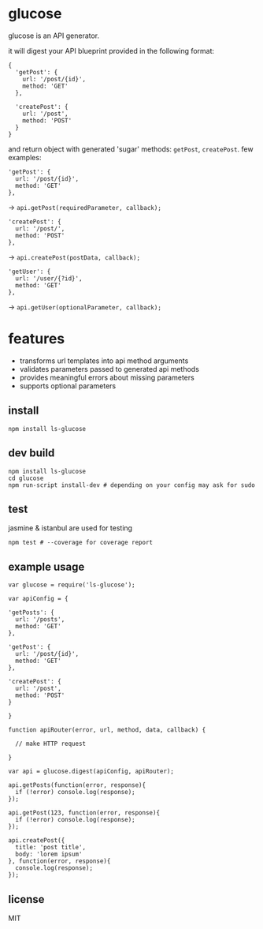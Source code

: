 # glucose

glucose is an API generator.

it will digest your API blueprint provided in the following format:

    {
      'getPost': {
        url: '/post/{id}',
        method: 'GET'
      },

      'createPost': {
        url: '/post',
        method: 'POST'
      }
    }

and return object with generated 'sugar' methods: `getPost`, `createPost`. few examples:

    'getPost': {
      url: '/post/{id}',
      method: 'GET'
    },

 -> `api.getPost(requiredParameter, callback);`

    'createPost': {
      url: '/post/',
      method: 'POST'
    },

 -> `api.createPost(postData, callback);`

    'getUser': {
      url: '/user/{?id}',
      method: 'GET'
    },

 -> `api.getUser(optionalParameter, callback);`

# features

 - transforms url templates into api method arguments
 - validates parameters passed to generated api methods
 - provides meaningful errors about missing parameters
 - supports optional parameters

## install

    npm install ls-glucose

## dev build

    npm install ls-glucose
    cd glucose
    npm run-script install-dev # depending on your config may ask for sudo

## test

jasmine & istanbul are used for testing

    npm test # --coverage for coverage report


## example usage

    var glucose = require('ls-glucose');

    var apiConfig = {

    'getPosts': {
      url: '/posts',
      method: 'GET'
    },

    'getPost': {
      url: '/post/{id}',
      method: 'GET'
    },

    'createPost': {
      url: '/post',
      method: 'POST'
    }

    }

    function apiRouter(error, url, method, data, callback) {

      // make HTTP request

    }

    var api = glucose.digest(apiConfig, apiRouter);

    api.getPosts(function(error, response){
      if (!error) console.log(response);
    });

    api.getPost(123, function(error, response){
      if (!error) console.log(response);
    });

    api.createPost({
      title: 'post title',
      body: 'lorem ipsum'
    }, function(error, response){
      console.log(response);
    });

## license

MIT
